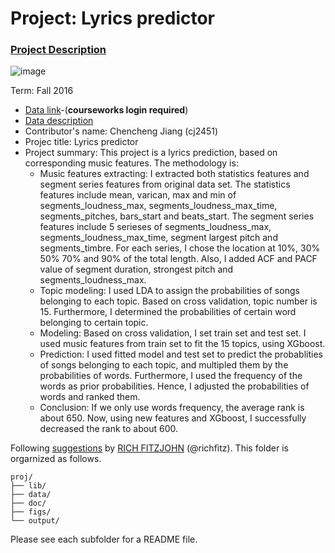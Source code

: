 # Project: Lyrics predictor

### [Project Description](doc/Project4_desc.md)

![image](http://cdn.newsapi.com.au/image/v1/f7131c018870330120dbe4b73bb7695c?width=650)

Term: Fall 2016

+ [Data link](https://courseworks2.columbia.edu/courses/11849/files/folder/Project_Files?preview=763391)-(**courseworks login required**)
+ [Data description](doc/readme.html)
+ Contributor's name: Chencheng Jiang (cj2451)
+ Projec title: Lyrics predictor
+ Project summary: This project is a lyrics prediction, based on corresponding music features. The methodology is: 
	+ Music features extracting: I extracted both statistics features and segment series features from original data set. The statistics features include mean, varican, max and min of segments_loudness_max, segments_loudness_max_time, segments_pitches, bars_start and beats_start. The segment series features include 5 serieses of segments_loudness_max, segments_loudness_max_time, segment largest pitch and segments_timbre. For each series, I chose the location at 10%, 30% 50% 70% and 90% of the total length. Also, I added ACF and PACF value of segment duration, strongest pitch and segments_loudness_max. 
	+ Topic modeling: I used LDA to assign the probabilities of songs belonging to each topic. Based on cross validation, topic number is 15. Furthermore, I determined the probabilities of certain word belonging to certain topic. 
	+ Modeling: Based on cross validation, I set train set and test set. I used music features from train set to fit the 15 topics, using XGboost. 
	+ Prediction: I used fitted model and test set to predict the probablities of songs belonging to each topic, and multipled them by the probabilities of words. Furthermore, I used the frequency of the words as prior probabilities. Hence, I adjusted the probabilities of words and ranked them.
	+ Conclusion: If we only use words frequency, the average rank is about 650. Now, using new features and XGboost, I successfully decreased the rank to about 600. 
	
Following [suggestions](http://nicercode.github.io/blog/2013-04-05-projects/) by [RICH FITZJOHN](http://nicercode.github.io/about/#Team) (@richfitz). This folder is orgarnized as follows.

```
proj/
├── lib/
├── data/
├── doc/
├── figs/
└── output/
```

Please see each subfolder for a README file.
